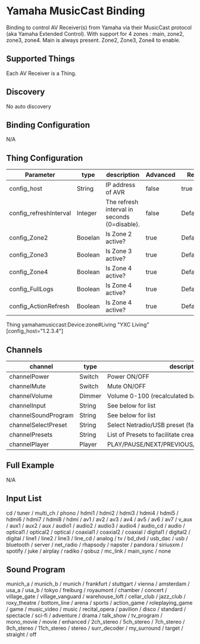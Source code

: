 # Yamaha MusicCast Binding

Binding to control AV Receiver(s) from Yamaha via their MusicCast protocol (aka Yamaha Extended Control).
With support for 4 zones : main, zone2, zone3, zone4. Main is always present. Zone2, Zone3, Zone4 to enable.

## Supported Things

Each AV Receiver is a Thing.

## Discovery

No auto discovery

## Binding Configuration

N/A

## Thing Configuration

| Parameter              | type    | description                                             | Advanced | Required      |
|------------------------|---------|---------------------------------------------------------|----------|---------------|
| config_host            | String  | IP address of AVR                                       | false    | true          |
| config_refreshInterval | Integer | The refresh interval in seconds (0=disable).            | false    | Default=60    |
| config_Zone2           | Booelan | Is Zone 2 active?                                       | true     | Default=false |
| config_Zone3           | Boolean | Is Zone 3 active?                                       | true     | Default=false |
| config_Zone4           | Boolean | Is Zone 4 active?                                       | true     | Default=false |
| config_FullLogs        | Boolean | Is Zone 4 active?                                       | true     | Default=false |
| config_ActionRefresh   | Boolean | Is Zone 4 active?                                       | true     | Default=false |

Thing yamahamusiccast:Device:zone#Living "YXC Living" [config_host="1.2.3.4"]

## Channels



| channel              | type   | description                                         |
|----------------------|--------|-----------------------------------------------------|
| channelPower         | Switch | Power ON/OFF                                        |
| channelMute          | Switch | Mute ON/OFF                                         |
| channelVolume        | Dimmer | Volume 0-100 (recalculated based on Max Volume AVR  |
| channelInput         | String | See below for list                                  |
| channelSoundProgram  | String | See below for list                                  |
| channelSelectPreset  | String | Select Netradio/USB preset (favorite)               |
| channelPresets       | String | List of Presets to facilitate creation of sitempas  |
| channelPlayer        | Player | PLAY/PAUSE/NEXT/PREVIOUS/REWIND/FASTFORWARD         |

## Full Example

N/A

## Input List

cd / tuner / multi_ch / phono / hdmi1 / hdmi2 / hdmi3 / hdmi4 / hdmi5 / hdmi6 / hdmi7 /
hdmi8 / hdmi / av1 / av2 / av3 / av4 / av5 / av6 / av7 / v_aux / aux1 / aux2 / aux / audio1 /
audio2 / audio3 / audio4 / audio_cd / audio / optical1 / optical2 / optical / coaxial1 / coaxial2 /
coaxial / digital1 / digital2 / digital / line1 / line2 / line3 / line_cd / analog / tv / bd_dvd /
usb_dac / usb / bluetooth / server / net_radio / rhapsody / napster / pandora / siriusxm /
spotify / juke / airplay / radiko / qobuz / mc_link / main_sync / none

## Sound Program

munich_a / munich_b / munich / frankfurt / stuttgart / vienna / amsterdam / usa_a / usa_b /
tokyo / freiburg / royaumont / chamber / concert / village_gate / village_vanguard /
warehouse_loft / cellar_club / jazz_club / roxy_theatre / bottom_line / arena / sports /
action_game / roleplaying_game / game / music_video / music / recital_opera / pavilion /
disco / standard / spectacle / sci-fi / adventure / drama / talk_show / tv_program /
mono_movie / movie / enhanced / 2ch_stereo / 5ch_stereo / 7ch_stereo / 9ch_stereo /
11ch_stereo / stereo / surr_decoder / my_surround / target / straight / off
